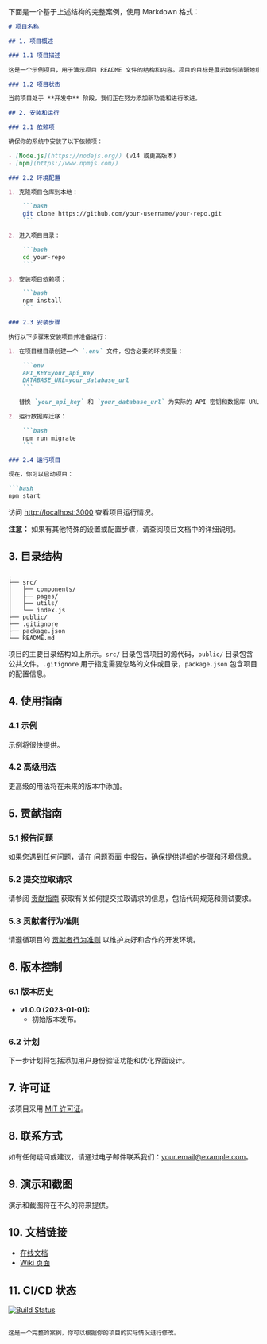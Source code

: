 下面是一个基于上述结构的完整案例，使用 Markdown 格式：

```markdown
# 项目名称

## 1. 项目概述

### 1.1 项目描述

这是一个示例项目，用于演示项目 README 文件的结构和内容。项目的目标是展示如何清晰地组织和说明一个开源项目。

### 1.2 项目状态

当前项目处于 **开发中** 阶段，我们正在努力添加新功能和进行改进。

## 2. 安装和运行

### 2.1 依赖项

确保你的系统中安装了以下依赖项：

- [Node.js](https://nodejs.org/) (v14 或更高版本)
- [npm](https://www.npmjs.com/)

### 2.2 环境配置

1. 克隆项目仓库到本地：

    ```bash
    git clone https://github.com/your-username/your-repo.git
    ```

2. 进入项目目录：

    ```bash
    cd your-repo
    ```

3. 安装项目依赖项：

    ```bash
    npm install
    ```

### 2.3 安装步骤

执行以下步骤来安装项目并准备运行：

1. 在项目根目录创建一个 `.env` 文件，包含必要的环境变量：

    ```env
    API_KEY=your_api_key
    DATABASE_URL=your_database_url
    ```

   替换 `your_api_key` 和 `your_database_url` 为实际的 API 密钥和数据库 URL。

2. 运行数据库迁移：

    ```bash
    npm run migrate
    ```

### 2.4 运行项目

现在，你可以启动项目：

```bash
npm start
```

访问 [http://localhost:3000](http://localhost:3000) 查看项目运行情况。

**注意：** 如果有其他特殊的设置或配置步骤，请查阅项目文档中的详细说明。

## 3. 目录结构

```
.
├── src/
│   ├── components/
│   ├── pages/
│   ├── utils/
│   └── index.js
├── public/
├── .gitignore
├── package.json
└── README.md
```

项目的主要目录结构如上所示。`src/` 目录包含项目的源代码，`public/` 目录包含公共文件。`.gitignore` 用于指定需要忽略的文件或目录，`package.json` 包含项目的配置信息。

## 4. 使用指南

### 4.1 示例

示例将很快提供。

### 4.2 高级用法

更高级的用法将在未来的版本中添加。

## 5. 贡献指南

### 5.1 报告问题

如果您遇到任何问题，请在 [问题页面](https://github.com/your-username/your-repo/issues) 中报告，确保提供详细的步骤和环境信息。

### 5.2 提交拉取请求

请参阅 [贡献指南](CONTRIBUTING.md) 获取有关如何提交拉取请求的信息，包括代码规范和测试要求。

### 5.3 贡献者行为准则

请遵循项目的 [贡献者行为准则](CODE_OF_CONDUCT.md) 以维护友好和合作的开发环境。

## 6. 版本控制

### 6.1 版本历史

- **v1.0.0 (2023-01-01):**
  - 初始版本发布。

### 6.2 计划

下一步计划将包括添加用户身份验证功能和优化界面设计。

## 7. 许可证

该项目采用 [MIT 许可证](LICENSE)。

## 8. 联系方式

如有任何疑问或建议，请通过电子邮件联系我们：your.email@example.com。

## 9. 演示和截图

演示和截图将在不久的将来提供。

## 10. 文档链接

- [在线文档](https://docs.example.com)
- [Wiki 页面](https://github.com/your-username/your-repo/wiki)

## 11. CI/CD 状态

[![Build Status](https://github.com/your-username/your-repo/actions/workflows/ci.yml/badge.svg)](https://github.com/your-username/your-repo/actions/workflows/ci.yml)
```

这是一个完整的案例，你可以根据你的项目的实际情况进行修改。
